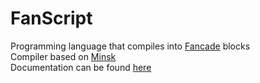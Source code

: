 # FanScript
Programming language that compiles into [Fancade](https://www.fancade.com/) blocks  
Compiler based on [Minsk](https://github.com/terrajobst/minsk)  
Documentation can be found [here](https://github.com/BitcoderCZ/FanScript-Documentation)